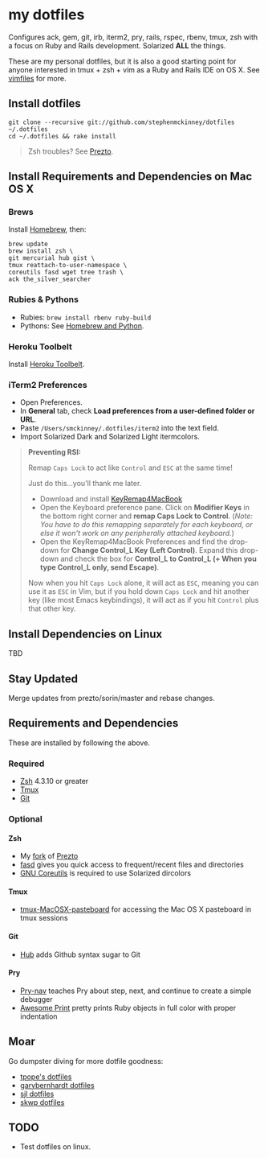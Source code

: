 # my dotfiles

Configures ack, gem, git, irb, iterm2, pry, rails, rspec, rbenv,
tmux, zsh with a focus on Ruby and Rails development. Solarized **ALL** the
things.

These are my personal dotfiles, but it is also a good starting point for
anyone interested in tmux + zsh + vim as a Ruby and Rails IDE on OS X. See
[vimfiles](https://github.com/stephenmckinney/vimfiles) for more.

## Install dotfiles

```shell
git clone --recursive git://github.com/stephenmckinney/dotfiles ~/.dotfiles
cd ~/.dotfiles && rake install
```

> Zsh troubles? See [Prezto](https://github.com/stephenmckinney/prezto).

## Install Requirements and Dependencies on Mac OS X

### Brews

Install [Homebrew](http://mxcl.github.com/homebrew/), then:

```shell
brew update
brew install zsh \
git mercurial hub gist \
tmux reattach-to-user-namespace \
coreutils fasd wget tree trash \
ack the_silver_searcher
```

### Rubies & Pythons

* Rubies: `brew install rbenv ruby-build`
* Pythons: See [Homebrew and Python](https://github.com/mxcl/homebrew/wiki/Homebrew-and-Python).

### Heroku Toolbelt

Install [Heroku Toolbelt](https://toolbelt.heroku.com/).

### iTerm2 Preferences

* Open Preferences.
* In **General** tab, check **Load preferences from a user-defined folder or URL**.
* Paste `/Users/smckinney/.dotfiles/iterm2` into the text field.
* Import Solarized Dark and Solarized Light itermcolors.


> **Preventing RSI:**
>
> Remap `Caps Lock` to act like `Control` and `ESC` at the same time!
>
> Just do this...you'll thank me later.
>
> * Download and install [KeyRemap4MacBook](http://pqrs.org/macosx/keyremap4macbook/pckeyboardhack.html)
> * Open the Keyboard preference pane. Click on **Modifier Keys** in the
> bottom right corner and **remap Caps Lock to Control**.
> (*Note: You have to do this remapping separately for each keyboard, or else it won't work on any peripherally attached keyboard.*)
> * Open the KeyRemap4MacBook Preferences and find the drop-down for
> **Change Control_L Key (Left Control)**. Expand this drop-down and
> check the box for **Control_L to Control_L (+ When you type Control_L only, send Escape)**.
>
> Now when you hit `Caps Lock` alone, it will act as `ESC`, meaning you can
> use it as `ESC` in Vim, but if you hold down `Caps Lock` and hit another
> key (like most Emacs keybindings), it will act as if you hit `Control`
> plus that other key.


## Install Dependencies on Linux

TBD

## Stay Updated

Merge updates from prezto/sorin/master and rebase changes.

## Requirements and Dependencies

These are installed by following the above.

### Required

* [Zsh](http://www.zsh.org/) 4.3.10 or greater
* [Tmux](http://tmux.sourceforge.net/)
* [Git](http://git-scm.com/)

### Optional

#### Zsh
* My [fork](https://github.com/stephenmckinney/prezto) of [Prezto](https://github.com/sorin-ionescu/prezto)
* [fasd](https://github.com/clvv/fasd) gives you quick access to frequent/recent files and directories
* [GNU Coreutils](http://www.gnu.org/software/coreutils/) is required to use Solarized dircolors

#### Tmux
* [tmux-MacOSX-pasteboard](https://github.com/ChrisJohnsen/tmux-MacOSX-pasteboard) for accessing the Mac OS X pasteboard in tmux sessions

#### Git
* [Hub](https://github.com/defunkt/hub) adds Github syntax sugar to Git

#### Pry
* [Pry-nav](https://github.com/nixme/pry-nav) teaches Pry about step, next, and continue to create a simple debugger
* [Awesome Print](https://github.com/michaeldv/awesome_print) pretty prints Ruby objects in full color with proper indentation

## Moar

Go dumpster diving for more dotfile goodness:

* [tpope's dotfiles](https://github.com/tpope/tpope)
* [garybernhardt dotfiles](https://github.com/garybernhardt/dotfiles)
* [sjl dotfiles](https://github.com/sjl/dotfiles)
* [skwp dotfiles](https://github.com/skwp/dotfiles)

## TODO

* Test dotfiles on linux.
